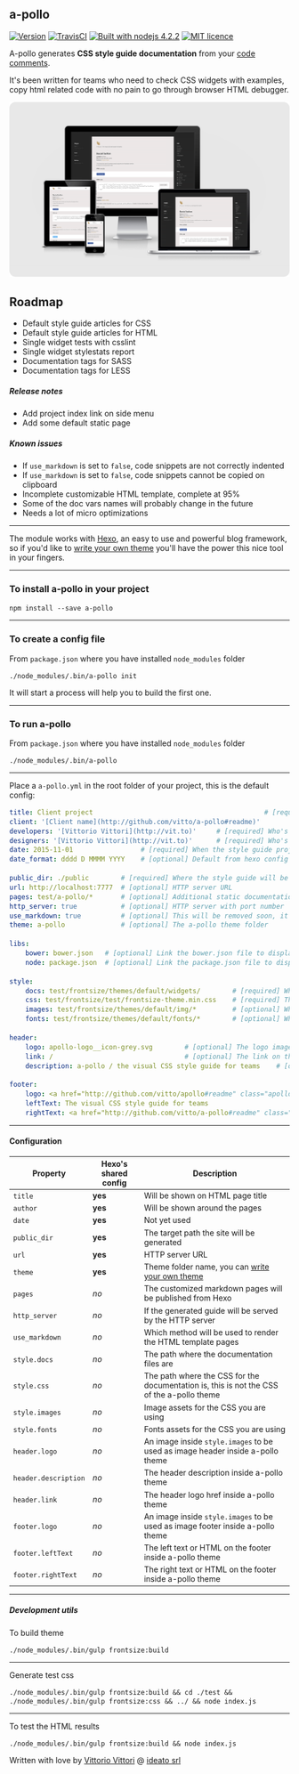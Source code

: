 a-pollo
---

[![Version](http://img.shields.io/:version-1.5.48-B89766.svg)][release]
[![TravisCI](https://travis-ci.org/vitto/a-pollo.svg?branch=master)](https://travis-ci.org/vitto/a-pollo/builds)
[![Built with nodejs 4.2.2](http://img.shields.io/:nodejs-4.2.2-80BD01.svg)](http://badges.github.io/badgerbadgerbadger/)
[![MIT licence](http://img.shields.io/:license-MIT-00AFFF.svg)](https://github.com/ideatosrl/frontsize-sass/blob/master/LICENSE.md)

A-pollo generates **CSS style guide documentation** from your [code comments][apollo_code_docs].

It's been written for teams who need to check CSS widgets with examples, copy html related code with no pain to go through browser HTML debugger.

![a-pollo preview][a-pollo-preview]

## Roadmap

- Default style guide articles for CSS
- Default style guide articles for HTML
- Single widget tests with csslint
- Single widget stylestats report
- Documentation tags for SASS
- Documentation tags for LESS

##### Release notes

- Add project index link on side menu
- Add some default static page

##### Known issues

- If `use_markdown` is set to `false`, code snippets are not correctly indented
- If `use_markdown` is set to `false`, code snippets cannot be copied on clipboard
- Incomplete customizable HTML template, complete at 95%
- Some of the doc vars names will probably change in the future
- Needs a lot of micro optimizations


---

The module works with [Hexo][hexo], an easy to use and powerful blog framework, so if you'd like to [write your own theme][apollo_theme] you'll have the power this nice tool in your fingers.

---

### To install a-pollo in your project

```
npm install --save a-pollo
```

---

### To create a config file

From `package.json` where you have installed `node_modules` folder

```
./node_modules/.bin/a-pollo init
```

It will start a process will help you to build the first one.

---

### To run a-pollo

From `package.json` where you have installed `node_modules` folder

```
./node_modules/.bin/a-pollo
```

---

Place a `a-pollo.yml` in the root folder of your project, this is the default config:

``` yaml
title: Client project                                           # [required] Will be listened on head's title tag
client: '[Client name](http://github.com/vitto/a-pollo#readme)'
developers: '[Vittorio Vittori](http://vit.to)'     # [required] Who's managing the style guide
designers: '[Vittorio Vittori](http://vit.to)'      # [required] Who's desining the style guide
date: 2015-11-01                 # [required] When the style guide project was started
date_format: dddd D MMMM YYYY    # [optional] Default from hexo config YYYY-MM-DD

public_dir: ./public        # [required] Where the style guide will be genarated
url: http://localhost:7777  # [optional] HTTP server URL
pages: test/a-pollo/*       # [optional] Additional static documentation pages you want to add, (markdown or html)
http_server: true           # [optional] HTTP server with port number
use_markdown: true          # [optional] This will be removed soon, it's used for development
theme: a-pollo              # [optional] The a-pollo theme folder

libs:
    bower: bower.json   # [optional] Link the bower.json file to display Bower used libraries in the index page
    node: package.json  # [optional] Link the package.json file to display NodeJS used libraries in the index page

style:
    docs: test/frontsize/themes/default/widgets/        # [required] Where a-pollo comments and tags are placed
    css: test/frontsize/test/frontsize-theme.min.css    # [required] This is the CSS will be loaded by a-pollo to show rendered widgets
    images: test/frontsize/themes/default/img/*         # [optional] Where the CSS images are stored
    fonts: test/frontsize/themes/default/fonts/*        # [optional] Where the CSS fonts are stored

header:
    logo: apollo-logo__icon-grey.svg        # [optional] The logo image you'll se on every page, it must be stored in style.images
    link: /                                 # [optional] The link on the logo image
    description: a-pollo / the visual CSS style guide for teams    # [optional] A description under the logo image

footer:
    logo: <a href="http://github.com/vitto/apollo#readme" class="apollo-logo"><img width="80px" src="/img/apollo-logo__icon.svg"><div class="apollo-logo__text">a-pollo</div></a>
    leftText: The visual CSS style guide for teams
    rightText: <a href="http://github.com/vitto/a-pollo#readme" class="apollo-footer__link"><i class="fa fa-code"></i></a> with <i class="fa fa-heart apollo-footer__heart"></i> by <a href="http://vit.to" class="apollo-footer__link">vitto</a> @ <a href="http://www.ideato.it" class="apollo-footer__link">ideato</a>

```

---

#### Configuration

| Property             | Hexo's shared config | Description |
| ---                  | ---                  | ---         |
| `title`              | **yes**              | Will be shown on HTML page title |
| `author`             | **yes**              | Will be shown around the pages |
| `date`               | **yes**              | Not yet used |
| `public_dir`         | **yes**              | The target path the site will be generated |
| `url`                | **yes**              | HTTP server URL |
| `theme`              | **yes**              | Theme folder name, you can [write your own theme][apollo_theme] |
| `pages`              | *no*                 | The customized markdown pages will be published from Hexo |
| `http_server`        | *no*                 | If the generated guide will be served by the HTTP server |
| `use_markdown`       | *no*                 | Which method will be used to render the HTML template pages |
| `style.docs`         | *no*                 | The path where the documentation files are |
| `style.css`          | *no*                 | The path where the CSS for the documentation is, this is not the CSS of the a-pollo theme |
| `style.images`       | *no*                 | Image assets for the CSS you are using |
| `style.fonts`        | *no*                 | Fonts assets for the CSS you are using |
| `header.logo`        | *no*                 | An image inside `style.images` to be used as image header inside a-pollo theme |
| `header.description` | *no*                 | The header description inside a-pollo theme |
| `header.link`        | *no*                 | The header logo href inside a-pollo theme |
| `footer.logo`        | *no*                 | An image inside `style.images` to be used as image footer inside a-pollo theme |
| `footer.leftText`    | *no*                 | The left text or HTML on the footer inside a-pollo theme |
| `footer.rightText`   | *no*                 | The right text or HTML on the footer inside a-pollo theme |

---

##### Development utils

To build theme

```
./node_modules/.bin/gulp frontsize:build
```

---

Generate test css

```
./node_modules/.bin/gulp frontsize:build && cd ./test && ./node_modules/.bin/gulp frontsize:css && ../ && node index.js
```

---

To test the HTML results

```
./node_modules/.bin/gulp frontsize:build && node index.js
```

Written with love by [Vittorio Vittori][vitto] @ [ideato srl][ideato]

[vitto]: https://twitter.com/vttrx
[ideato]: http://www.ideato.it
[hexo]: https://hexo.io
[apollo_code_docs]: https://github.com/vitto/a-pollo/blob/master/test/frontsize/themes/default/widgets/button-social.scss
[apollo_theme]: https://github.com/vitto/a-pollo/tree/master/hexo/themes/a-pollo
[release]: https://github.com/vitto/a-pollo/releases/tag/1.5.48
[a-pollo-preview]: https://github.com/vitto/a-pollo/raw/master/frontsize/themes/a-pollo/img/apollo-example.png
